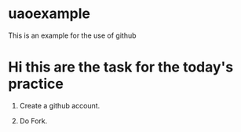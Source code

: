 # uaoexample
This is an example for the use of github

# Hi this are the task for the today's practice

1. Create a github account.

3. Do Fork.

